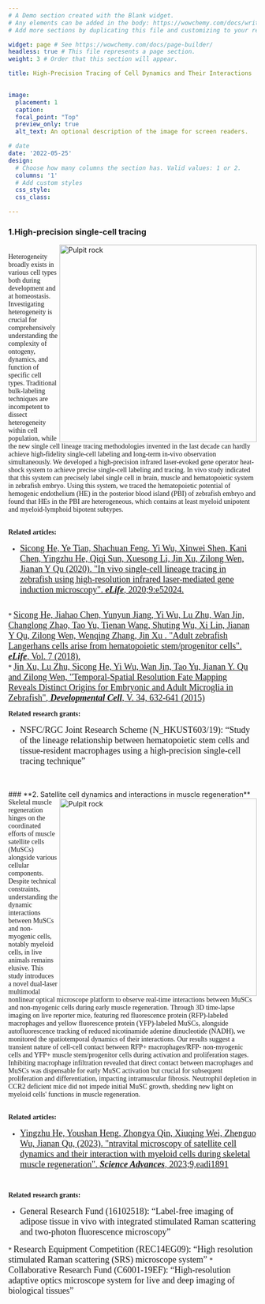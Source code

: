 ```yaml
---
# A Demo section created with the Blank widget.
# Any elements can be added in the body: https://wowchemy.com/docs/writing-markdown-latex/
# Add more sections by duplicating this file and customizing to your requirements.

widget: page # See https://wowchemy.com/docs/page-builder/
headless: true # This file represents a page section.
weight: 3 # Order that this section will appear.

title: High-Precision Tracing of Cell Dynamics and Their Interactions
  

image:
  placement: 1
  caption: 
  focal_point: "Top"
  preview_only: true
  alt_text: An optional description of the image for screen readers.

# date
date: '2022-05-25'
design:
  # Choose how many columns the section has. Valid values: 1 or 2.
  columns: '1'
  # Add custom styles
  css_style:
  css_class:

---
```


<!--more-->




### **1.High-precision single-cell tracing**

<img align="right" src="/imagess/C/zebrafish.jpg" alt="Pulpit rock" width="400" height="400" />

<br/>
<font face=Times New Roman>
Heterogeneity broadly exists in various cell types both during development and at homeostasis.
Investigating heterogeneity is crucial for comprehensively understanding the complexity of ontogeny,
dynamics, and function of specific cell types. Traditional bulk-labeling techniques are incompetent
to dissect heterogeneity within cell population, while the new single cell lineage tracing methodologies
invented in the last decade can hardly achieve high-fidelity single-cell labeling and long-term in-vivo
observation simultaneously. We developed a high-precision infrared laser-evoked gene operator heat-shock
system to achieve precise single-cell labeling and tracing. In vivo study indicated that this system can
precisely label single cell in brain, muscle and hematopoietic system in zebrafish embryo. Using this system,
we traced the hematopoietic potential of hemogenic endothelium (HE) in the posterior blood island (PBI) of
zebrafish embryo and found that HEs in the PBI are heterogeneous, which contains at least myeloid unipotent
and myeloid-lymphoid bipotent subtypes.
<br />
<br />

**Related articles:**
<br />
  * <font size=4><a href="https://doi.org/10.7554/eLife.52024">Sicong He, Ye Tian, Shachuan Feng, Yi Wu, Xinwei Shen, Kani Chen, Yingzhu He, Qiqi Sun, Xuesong Li, Jin Xu, Zilong Wen, Jianan Y Qu (2020).
 <u>"In vivo single-cell lineage tracing in zebrafish using high-resolution infrared laser-mediated gene induction microscopy"</u>. <i><b>eLife</i></b>, 2020;9:e52024.</a></font>
<br />
 * <font size=4><a href="https://doi.org/10.7554/eLife.36131">Sicong He, Jiahao Chen, Yunyun Jiang, Yi Wu, Lu Zhu, Wan Jin, Changlong Zhao, Tao Yu, Tienan Wang, Shuting Wu, Xi Lin, Jianan Y Qu, Zilong Wen, Wenqing Zhang, Jin Xu .
<u>"Adult zebrafish Langerhans cells arise from hematopoietic stem/progenitor cells"</u>. <i><b>eLife</i></b>, Vol. 7 (2018).</a></font>
<br />
 * <font size=4><a href="https://doi.org/10.1016/j.devcel.2015.08.018">Jin Xu, Lu Zhu, Sicong He, Yi Wu, Wan Jin, Tao Yu, Jianan Y. Qu and Zilong Wen,
<u>"Temporal-Spatial Resolution Fate Mapping Reveals Distinct Origins for Embryonic and Adult Microglia in Zebrafish"</u>, <i><b>Developmental Cell</i></b>, V. 34, 632-641 (2015)</a></font>
<br />

**Related research grants:**
<br />
 * <font size=4>NSFC/RGC Joint Research Scheme (N_HKUST603/19): “Study of the lineage relationship between hematopoietic stem cells and tissue-resident macrophages using a high-precision single-cell tracing technique”</font>
 </font>
 <br />
<br />
 ### **2. Satellite cell dynamics and interactions in muscle regeneration**

 <img align="right" src="/imagess/C/muscle.jpg" alt="Pulpit rock" width="400" height="400" />

<br/>
<font face=Times New Roman>
Skeletal muscle regeneration hinges on the coordinated efforts of muscle satellite cells (MuSCs) alongside various cellular components. Despite technical constraints, understanding the dynamic interactions between MuSCs and non-myogenic cells, notably myeloid cells, in live animals remains elusive. This study introduces a novel dual-laser multimodal nonlinear optical microscope platform to observe real-time interactions between MuSCs and non-myogenic cells during early muscle regeneration. Through 3D time-lapse imaging on live reporter mice, featuring red fluorescence protein (RFP)-labeled macrophages and yellow fluorescence protein (YFP)-labeled MuSCs, alongside autofluorescence tracking of reduced nicotinamide adenine dinucleotide (NADH), we monitored the spatiotemporal dynamics of their interactions. Our results suggest a transient nature of cell-cell contact between RFP+ macrophages/RFP- non-myogenic cells and YFP+ muscle stem/progenitor cells during activation and proliferation stages. Inhibiting macrophage infiltration revealed that direct contact between macrophages and MuSCs was dispensable for early MuSC activation but crucial for subsequent proliferation and differentiation, impacting intramuscular fibrosis. Neutrophil depletion in CCR2 deficient mice did not impede initial MuSC growth, shedding new light on myeloid cells' functions in muscle regeneration.

<br />
<br />

**Related articles:**
<br />
  * <font size=4><a href="https://www.science.org/doi/10.1126/sciadv.adi1891">Yingzhu He, Youshan Heng, Zhongya Qin, Xiuqing Wei, Zhenguo Wu, Jianan Qu, (2023).
 <u>"ntravital microscopy of satellite cell dynamics and their interaction with myeloid cells during skeletal muscle regeneration"</u>. <i><b>Science Advances</i></b>, 2023;9,eadi1891</a></font>
<br />


**Related research grants:**
<br />
 * <font size=4>General Research Fund (16102518): “Label-free imaging of adipose tissue in vivo with integrated stimulated Raman scattering and two-photon fluorescence microscopy”
</font>
 * <font size=4>
Research Equipment Competition (REC14EG09): “High resolution stimulated Raman scattering (SRS) microscope system”
</font>
* <font size=4>
Collaborative Research Fund (C6001-19EF): “High-resolution adaptive optics microscope system for live and deep imaging of biological tissues”
</font>

